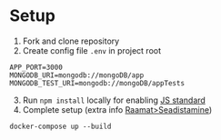 # Setup

1. Fork and clone repository
2. Create config file `.env` in project root
```
APP_PORT=3000
MONGODB_URI=mongodb://mongoDB/app
MONGODB_TEST_URI=mongodb://mongoDB/appTests
```
3. Run `npm install` locally for enabling [JS standard](https://standardjs.com/rules.html) 
4. Complete setup (extra info [Raamat>Seadistamine](https://github.com/rakenduste-programmeerimine-2017s/Raamat/wiki/Seadistamine))
```
docker-compose up --build
```